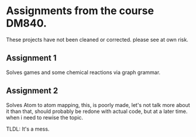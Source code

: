 # Assignments from the course DM840.

These projects have not been cleaned or corrected. please see at own risk.

## Assignment 1
Solves games and some chemical reactions via graph grammar.

## Assignment 2
Solves Atom to atom mapping, this, is poorly made, let's not talk more about it than that, should probably be redone with actual code, but at a later time. when i need to rewise the topic.

TLDL: It's a mess.
